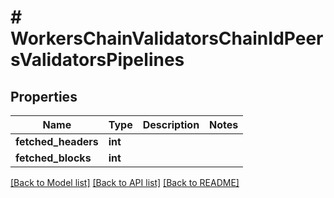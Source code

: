 # # WorkersChainValidatorsChainIdPeersValidatorsPipelines

## Properties

Name | Type | Description | Notes
------------ | ------------- | ------------- | -------------
**fetched_headers** | **int** |  |
**fetched_blocks** | **int** |  |

[[Back to Model list]](../../README.md#models) [[Back to API list]](../../README.md#endpoints) [[Back to README]](../../README.md)
